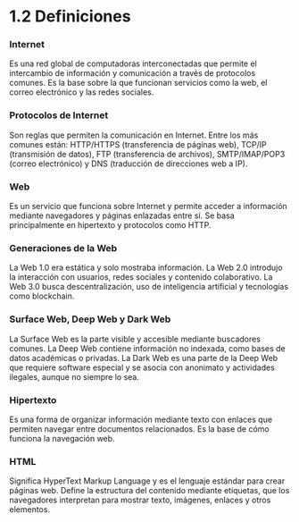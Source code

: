 # 1.2 Definiciones

### Internet  
Es una red global de computadoras interconectadas que permite el intercambio de información y comunicación a través de protocolos comunes. Es la base sobre la que funcionan servicios como la web, el correo electrónico y las redes sociales.

### Protocolos de Internet
Son reglas que permiten la comunicación en Internet. Entre los más comunes están: HTTP/HTTPS (transferencia de páginas web), TCP/IP (transmisión de datos), FTP (transferencia de archivos), SMTP/IMAP/POP3 (correo electrónico) y DNS (traducción de direcciones web a IP).  

### Web
Es un servicio que funciona sobre Internet y permite acceder a información mediante navegadores y páginas enlazadas entre sí. Se basa principalmente en hipertexto y protocolos como HTTP.

### Generaciones de la Web
La Web 1.0 era estática y solo mostraba información. La Web 2.0 introdujo la interacción con usuarios, redes sociales y contenido colaborativo. La Web 3.0 busca descentralización, uso de inteligencia artificial y tecnologías como blockchain.

### Surface Web, Deep Web y Dark Web
La Surface Web es la parte visible y accesible mediante buscadores comunes. La Deep Web contiene información no indexada, como bases de datos académicas o privadas. La Dark Web es una parte de la Deep Web que requiere software especial y se asocia con anonimato y actividades ilegales, aunque no siempre lo sea.

### Hipertexto
Es una forma de organizar información mediante texto con enlaces que permiten navegar entre documentos relacionados. Es la base de cómo funciona la navegación web.

### HTML
Significa HyperText Markup Language y es el lenguaje estándar para crear páginas web. Define la estructura del contenido mediante etiquetas, que los navegadores interpretan para mostrar texto, imágenes, enlaces y otros elementos.